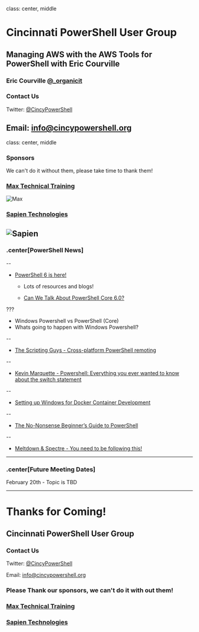 class: center, middle
# Cincinnati PowerShell User Group

## Managing AWS with the AWS Tools for PowerShell with Eric Courville
### Eric Courville [@_organicit](https://twitter.com/_organicit)

### Contact Us
Twitter: [@CincyPowerShell](http://twitter.com/CincyPowerShell)

Email: [info@cincypowershell.org](mailto:info@cincypowershell.org)
---

class: center, middle
### Sponsors
We can't do it without them, please take time to thank them!

### [Max Technical Training](https://www.maxtrain.com)

![Max](https://encrypted-tbn3.gstatic.com/images?q=tbn:ANd9GcQuaqRB4FW7Qj0M13L89PEIBujcCyh4mxdao95vVCAH6oSXb6Nb)

### [Sapien Technologies](http://www.sapien.com)

![Sapien](https://cincypowershell.org/img/sapien.jpeg)
---

### .center[PowerShell News]
--

- [PowerShell 6 is here!](https://blogs.msdn.microsoft.com/powershell/2018/01/10/powershell-core-6-0-generally-available-ga-and-supported/)

  - Lots of resources and blogs!

  - [Can We Talk About PowerShell Core 6.0?](https://powershell.org/2018/01/15/can-we-talk-about-powershell-core-6-0/)

???
- Windows Powershell vs PowerShell (Core)
- Whats going to happen with Windows Powershell?

--

- [The Scripting Guys - Cross-platform PowerShell remoting](https://blogs.technet.microsoft.com/heyscriptingguy/2017/12/29/cross-platform-powershell-remoting-in-action/)

--

- [Kevin Marquette - Powershell: Everything you ever wanted to know about the switch statement](https://kevinmarquette.github.io/2018-01-12-Powershell-switch-statement/)

--

- [Setting up Windows for Docker Container Development](http://duffney.io/Setting-Up-Windows-For-Docker)

--

- [The No-Nonsense Beginner’s Guide to PowerShell](https://leanpub.com/powershell101)

--

- [Meltdown & Spectre - You need to be following this!](https://arstechnica.com/gadgets/2018/01/spectre-and-meltdown-patches-causing-trouble-as-realistic-attacks-get-closer/)

---

### .center[Future Meeting Dates]

February 20th - Topic is TBD

---

# Thanks for Coming!

## Cincinnati PowerShell User Group

### Contact Us

Twitter: [@CincyPowerShell](http://twitter.com/CincyPowerShell)

Email: [info@cincypowershell.org](mailto:info@cincypowershell.org)

### Please Thank our sponsors, we can't do it with out them!

### [Max Technical Training](https://www.maxtrain.com)

### [Sapien Technologies](http://www.sapien.com)
